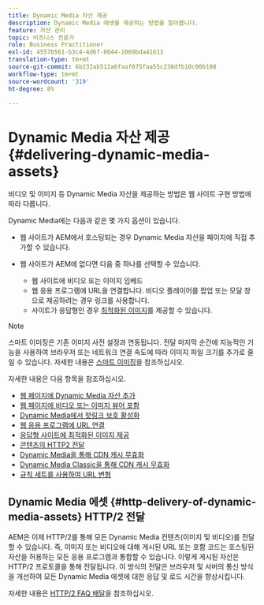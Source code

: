 ```yaml
---
title: Dynamic Media 자산 제공
description: Dynamic Media 에셋을 제공하는 방법을 알아봅니다.
feature: 자산 관리
topic: 비즈니스 전문가
role: Business Practitioner
exl-id: 4557b561-b3c4-4d6f-8044-2069bda41613
translation-type: tm+mt
source-git-commit: 6b232ab512a6faaf075faa55c238dfb10c00b100
workflow-type: tm+mt
source-wordcount: '319'
ht-degree: 8%

---
```


# Dynamic Media 자산 제공{#delivering-dynamic-media-assets}

비디오 및 이미지 등 Dynamic Media 자산을 제공하는 방법은 웹 사이트 구현 방법에 따라 다릅니다.

Dynamic Media에는 다음과 같은 몇 가지 옵션이 있습니다.

* 웹 사이트가 AEM에서 호스팅되는 경우 Dynamic Media 자산을 페이지에 직접 추가할 수 있습니다.
* 웹 사이트가 AEM에 없다면 다음 중 하나를 선택할 수 있습니다.

   * 웹 사이트에 비디오 또는 이미지 임베드
   * 웹 응용 프로그램에 URL을 연결합니다. 비디오 플레이어를 팝업 또는 모달 창으로 제공하려는 경우 링크를 사용합니다.
   * 사이트가 응답형인 경우 [최적화된 이미지](/help/assets/dynamic-media/responsive-site.md)를 제공할 수 있습니다.

>[!NOTE]
>
>스마트 이미징은 기존 이미지 사전 설정과 연동됩니다. 전달 마지막 순간에 지능적인 기능을 사용하여 브라우저 또는 네트워크 연결 속도에 따라 이미지 파일 크기를 추가로 줄일 수 있습니다. 자세한 내용은 [스마트 이미징](/help/assets/dynamic-media/imaging-faq.md)을 참조하십시오.

자세한 내용은 다음 항목을 참조하십시오.

* [웹 페이지에 Dynamic Media 자산 추가](/help/assets/dynamic-media/adding-dynamic-media-assets-to-pages.md)
* [웹 페이지에 비디오 또는 이미지 뷰어 포함](/help/assets/dynamic-media/embed-code.md)
* [Dynamic Media에서 핫링크 보호 활성화](/help/assets/dynamic-media/hotlink-protection.md)
* [웹 응용 프로그램에 URL 연결](/help/assets/dynamic-media/linking-urls-to-yourwebapplication.md)
* [응답형 사이트에 최적화된 이미지 제공](/help/assets/dynamic-media/responsive-site.md)
* [콘텐츠의 HTTP2 전달](/help/assets/dynamic-media/http2faq.md)
* [Dynamic Media을 통해 CDN 캐시 무효화](/help/assets/dynamic-media/invalidate-cdn-cache-dynamic-media.md)
* [Dynamic Media Classic을 통해 CDN 캐시 무효화](/help/assets/dynamic-media/invalidate-cdn-cache-dm-classic.md)
* [규칙 세트를 사용하여 URL 변형](/help/assets/dynamic-media/using-rulesets-to-transform-urls.md)

## Dynamic Media 에셋 {#http-delivery-of-dynamic-media-assets} HTTP/2 전달

AEM은 이제 HTTP/2를 통해 모든 Dynamic Media 컨텐츠(이미지 및 비디오)를 전달할 수 있습니다. 즉, 이미지 또는 비디오에 대해 게시된 URL 또는 포함 코드는 호스팅된 자산을 허용하는 모든 응용 프로그램과 통합할 수 있습니다. 이렇게 게시된 자산은 HTTP/2 프로토콜을 통해 전달됩니다. 이 방식의 전달은 브라우저 및 서버의 통신 방식을 개선하여 모든 Dynamic Media 에셋에 대한 응답 및 로드 시간을 향상시킵니다.

자세한 내용은 [HTTP/2 FAQ 배달](/help/assets/dynamic-media/http2faq.md)을 참조하십시오.
